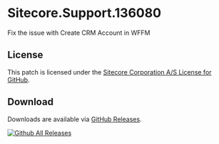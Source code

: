 # Sitecore.Support.136080
Fix the issue with Create CRM Account in WFFM

## License  
This patch is licensed under the [Sitecore Corporation A/S License for GitHub](https://github.com/sitecoresupport/Sitecore.Support.136080/blob/master/LICENSE).  

## Download  
Downloads are available via [GitHub Releases](https://github.com/sitecoresupport/Sitecore.Support.136080/releases).  

[![Github All Releases](https://img.shields.io/github/downloads/SitecoreSupport/Sitecore.Support.136080/total.svg)](https://github.com/SitecoreSupport/Sitecore.Support.136080/releases)
